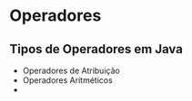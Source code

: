 # Operadores

## Tipos de Operadores em Java

- Operadores de Atribuição
- Operadores Aritméticos
- 
